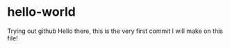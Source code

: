 # hello-world
Trying out github
Hello there, this is the very first commit I will make on this file!
